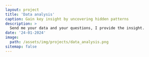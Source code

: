 ```yaml
---
layout: project
title: 'Data analysis'
caption: Gain key insight by uncovering hidden patterns
description: >
  Send me your data and your questions, I provide the insight.
date: '24-01-2024'
image:
  path: /assets/img/projects/data_analysis.png
sitemap: false
---
```

